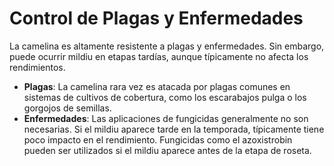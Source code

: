 # Control de Plagas y Enfermedades

La camelina es altamente resistente a plagas y enfermedades. Sin embargo, puede ocurrir mildiu en etapas tardías, aunque típicamente no afecta los rendimientos.

- **Plagas**: La camelina rara vez es atacada por plagas comunes en sistemas de cultivos de cobertura, como los escarabajos pulga o los gorgojos de semillas.
- **Enfermedades**: Las aplicaciones de fungicidas generalmente no son necesarias. Si el mildiu aparece tarde en la temporada, típicamente tiene poco impacto en el rendimiento. Fungicidas como el azoxistrobin pueden ser utilizados si el mildiu aparece antes de la etapa de roseta.